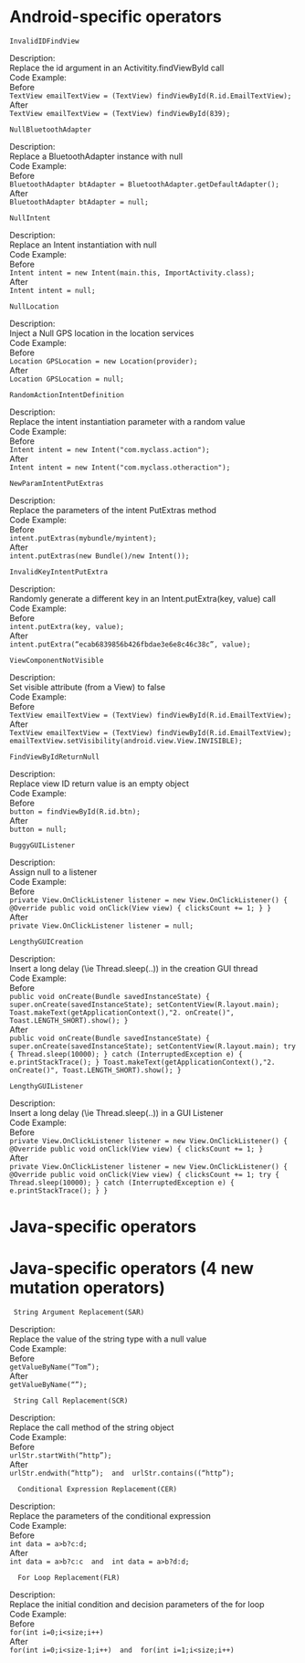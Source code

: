 Android-specific operators
===============================================
    InvalidIDFindView
Description:<br>
Replace the id argument in an Activitity.findViewById call  <br>
Code Example:  <br>
Before <br>
    ```
    TextView emailTextView = (TextView) findViewById(R.id.EmailTextView);
    ``` <br>
After <br>
    ```
    TextView emailTextView = (TextView) findViewById(839); 
    ```<br>
    
    NullBluetoothAdapter
Description:<br>
Replace a BluetoothAdapter instance with null  <br>
Code Example:  <br>
Before <br>
    ```
    BluetoothAdapter btAdapter = BluetoothAdapter.getDefaultAdapter();
    ``` <br>
After <br>
    ```
    BluetoothAdapter btAdapter = null;  
    ```<br>

    NullIntent
Description:<br>
Replace an Intent instantiation with null  <br>
Code Example:  <br>
Before <br>
    ```
    Intent intent = new Intent(main.this, ImportActivity.class); 
    ``` <br>
After <br>
    ```
    Intent intent = null;   
    ```<br>

    NullLocation
Description:<br>
Inject a Null GPS location in the location services  <br>
Code Example:  <br>
Before <br>
    ```
    Location GPSLocation = new Location(provider);  
    ``` <br>
After <br>
    ```
    Location GPSLocation = null;   
    ```<br>

    RandomActionIntentDefinition
Description:<br>
Replace the intent instantiation parameter with a random value <br>
Code Example:  <br>
Before <br>
    ```
    Intent intent = new Intent("com.myclass.action");  
    ``` <br>
After <br>
    ```
    Intent intent = new Intent("com.myclass.otheraction");   
    ```<br>

    NewParamIntentPutExtras
Description:<br>
Replace the parameters of the intent PutExtras method <br>
Code Example:  <br>
Before <br>
    ```
    intent.putExtras(mybundle/myintent);  
    ``` <br>
After <br>
    ```
    intent.putExtras(new Bundle()/new Intent()); 
    ```<br>

    InvalidKeyIntentPutExtra
Description:<br>
Randomly generate a different key in an Intent.putExtra(key, value) call <br>
Code Example:  <br>
Before <br>
    ```
    intent.putExtra(key, value);   
    ``` <br>
After <br>
    ```
    intent.putExtra(“ecab6839856b426fbdae3e6e8c46c38c”, value); 
    ```<br>

    ViewComponentNotVisible
Description:<br>
Set visible attribute (from a View) to false <br>
Code Example:  <br>
Before <br>
    ```
    TextView emailTextView = (TextView) findViewById(R.id.EmailTextView);  
    ``` <br>
After <br>
    ```
    TextView emailTextView = (TextView) findViewById(R.id.EmailTextView);
    emailTextView.setVisibility(android.view.View.INVISIBLE);  
    ```<br>

    FindViewByIdReturnNull
Description:<br>
Replace view ID return value is an empty object <br>
Code Example:  <br>
Before <br>
    ```
    button = findViewById(R.id.btn);  
    ``` <br>
After <br>
    ```
    button = null; 
    ```<br>

    BuggyGUIListener
Description:<br>
Assign null to a listener <br>
Code Example:  <br>
Before <br>
    ```
    private View.OnClickListener listener = new View.OnClickListener() {
        @Override
        public void onClick(View view) {
            clicksCount += 1;
        }
    }  
    ``` <br>
After <br>
    ```
    private View.OnClickListener listener = null; 
    ```<br>

    LengthyGUICreation
Description:<br>
Insert a long delay (\ie Thread.sleep(..)) in the creation GUI thread <br>
Code Example:  <br>
Before <br>
    ```
     public void onCreate(Bundle savedInstanceState) {
        super.onCreate(savedInstanceState);
        setContentView(R.layout.main);
        Toast.makeText(getApplicationContext(),"2. onCreate()", Toast.LENGTH_SHORT).show();
    }   
    ``` <br>
After <br>
    ```
     public void onCreate(Bundle savedInstanceState) {
        super.onCreate(savedInstanceState);
        setContentView(R.layout.main);
        try {
			Thread.sleep(10000);
		} catch (InterruptedException e) {
			e.printStackTrace();
		}
        Toast.makeText(getApplicationContext(),"2. onCreate()", Toast.LENGTH_SHORT).show();
    }   
    ``` <br>

    LengthyGUIListener
Description:<br>
Insert a long delay (\ie Thread.sleep(..)) in a GUI Listener <br>
Code Example:  <br>
Before <br>
    ```
     private View.OnClickListener listener = new View.OnClickListener() {
    @Override
    public void onClick(View view) {
      clicksCount += 1;
    }  
    ``` <br>
After <br>
    ```
       private View.OnClickListener listener = new View.OnClickListener() {
    @Override
    public void onClick(View view) {
      clicksCount += 1;
      	try {
			Thread.sleep(10000);
		} catch (InterruptedException e) {
			e.printStackTrace();
		}
    }  
    ```<br>

Java-specific operators
===============================================



Java-specific operators (4 new mutation operators)
===============================================
     String Argument Replacement(SAR)
Description:<br>
Replace the value of the string type with a null value <br>
Code Example:  <br>
Before <br>
    ```
    getValueByName(“Tom”); 
    ``` <br>
After <br>
    ```
    getValueByName(“”);
    ```<br>

     String Call Replacement(SCR)
Description:<br>
Replace the call method of the string object <br>
Code Example:  <br>
Before <br>
    ```
    urlStr.startWith(“http”);
    ``` <br>
After <br>
    ```
    urlStr.endwith(“http”);  and  urlStr.contains((“http”);
    ```<br>

      Conditional Expression Replacement(CER)
Description:<br>
Replace the parameters of the conditional expression <br>
Code Example:  <br>
Before <br>
    ```
    int data = a>b?c:d;
    ``` <br>
After <br>
    ```
    int data = a>b?c:c  and  int data = a>b?d:d;
    ```<br>

      For Loop Replacement(FLR)
Description:<br>
Replace the initial condition and decision parameters of the for loop <br>
Code Example:  <br>
Before <br>
    ```
     for(int i=0;i<size;i++)
    ``` <br>
After <br>
    ```
     for(int i=0;i<size-1;i++)  and  for(int i=1;i<size;i++)
    ```<br>
